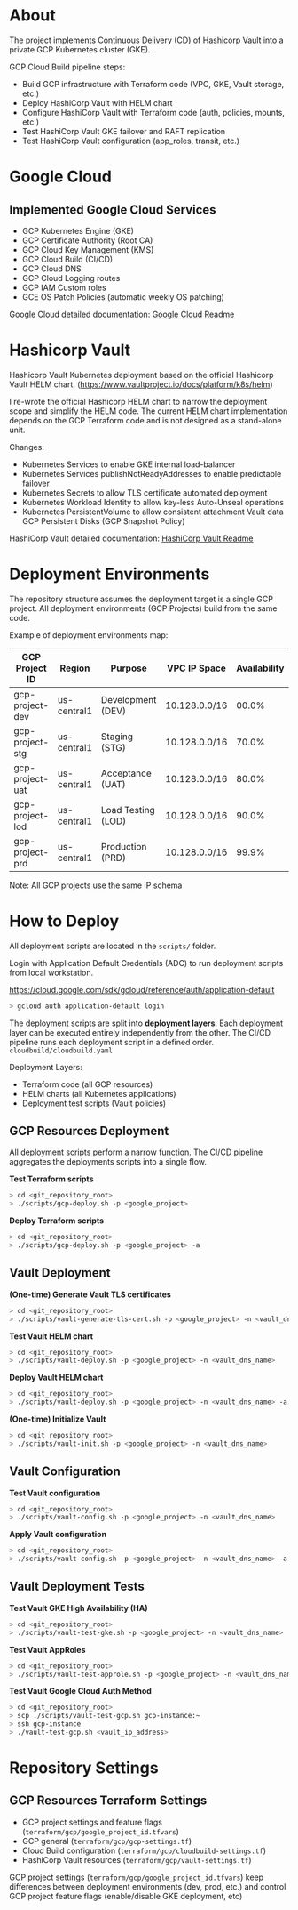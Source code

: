 <!-- @format -->

# About

The project implements Continuous Delivery (CD) of Hashicorp Vault into a private GCP Kubernetes cluster (GKE).

GCP Cloud Build pipeline steps:

- Build GCP infrastructure with Terraform code (VPC, GKE, Vault storage, etc.)
- Deploy HashiCorp Vault with HELM chart
- Configure HashiCorp Vault with Terraform code (auth, policies, mounts, etc.)
- Test HashiCorp Vault GKE failover and RAFT replication
- Test HashiCorp Vault configuration (app_roles, transit, etc.)

# Google Cloud

## Implemented Google Cloud Services

- GCP Kubernetes Engine (GKE)
- GCP Certificate Authority (Root CA)
- GCP Cloud Key Management (KMS)
- GCP Cloud Build (CI/CD)
- GCP Cloud DNS
- GCP Cloud Logging routes
- GCP IAM Custom roles
- GCE OS Patch Policies (automatic weekly OS patching)

Google Cloud detailed documentation: [Google Cloud Readme](docs/google-cloud.md)

# Hashicorp Vault

Hashicorp Vault Kubernetes deployment based on the official Hashicorp Vault HELM chart. (https://www.vaultproject.io/docs/platform/k8s/helm)

I re-wrote the official Hashicorp HELM chart to narrow the deployment scope and simplify the HELM code. The current HELM chart implementation depends on the GCP Terraform code and is not designed as a stand-alone unit.

Changes:

- Kubernetes Services to enable GKE internal load-balancer
- Kubernetes Services publishNotReadyAddresses to enable predictable failover
- Kubernetes Secrets to allow TLS certificate automated deployment
- Kubernetes Workload Identity to allow key-less Auto-Unseal operations
- Kubernetes PersistentVolume to allow consistent attachment Vault data GCP Persistent Disks (GCP Snapshot Policy)

HashiCorp Vault detailed documentation: [HashiCorp Vault Readme](docs/hashicorp-vault.md)

# Deployment Environments

The repository structure assumes the deployment target is a single GCP project. All deployment environments (GCP Projects) build from the same code.

Example of deployment environments map:

| GCP Project ID  | Region      | Purpose            | VPC IP Space  | Availability |
| --------------- | ----------- | ------------------ | ------------- | ------------ |
| gcp-project-dev | us-central1 | Development (DEV)  | 10.128.0.0/16 | 00.0%        |
| gcp-project-stg | us-central1 | Staging (STG)      | 10.128.0.0/16 | 70.0%        |
| gcp-project-uat | us-central1 | Acceptance (UAT)   | 10.128.0.0/16 | 80.0%        |
| gcp-project-lod | us-central1 | Load Testing (LOD) | 10.128.0.0/16 | 90.0%        |
| gcp-project-prd | us-central1 | Production (PRD)   | 10.128.0.0/16 | 99.9%        |

Note: All GCP projects use the same IP schema

# How to Deploy

All deployment scripts are located in the `scripts/` folder.

Login with Application Default Credentials (ADC) to run deployment scripts from local workstation.

https://cloud.google.com/sdk/gcloud/reference/auth/application-default

```bash
> gcloud auth application-default login
```

The deployment scripts are split into **deployment layers**. Each deployment layer can be executed entirely independently from the other. The CI/CD pipeline runs each deployment script in a defined order. `cloudbuild/cloudbuild.yaml`

Deployment Layers:

- Terraform code (all GCP resources)
- HELM charts (all Kubernetes applications)
- Deployment test scripts (Vault policies)

## GCP Resources Deployment

All deployment scripts perform a narrow function. The CI/CD pipeline aggregates the deployments scripts into a single flow.

**Test Terraform scripts**

```bash
> cd <git_repository_root>
> ./scripts/gcp-deploy.sh -p <google_project>
```

**Deploy Terraform scripts**

```bash
> cd <git_repository_root>
> ./scripts/gcp-deploy.sh -p <google_project> -a
```

## Vault Deployment

**(One-time) Generate Vault TLS certificates**

```bash
> cd <git_repository_root>
> ./scripts/vault-generate-tls-cert.sh -p <google_project> -n <vault_dns_name>
```

**Test Vault HELM chart**

```bash
> cd <git_repository_root>
> ./scripts/vault-deploy.sh -p <google_project> -n <vault_dns_name>
```

**Deploy Vault HELM chart**

```bash
> cd <git_repository_root>
> ./scripts/vault-deploy.sh -p <google_project> -n <vault_dns_name> -a
```

**(One-time) Initialize Vault**

```bash
> cd <git_repository_root>
> ./scripts/vault-init.sh -p <google_project> -n <vault_dns_name>
```

## Vault Configuration

**Test Vault configuration**

```bash
> cd <git_repository_root>
> ./scripts/vault-config.sh -p <google_project> -n <vault_dns_name>
```

**Apply Vault configuration**

```bash
> cd <git_repository_root>
> ./scripts/vault-config.sh -p <google_project> -n <vault_dns_name> -a
```

## Vault Deployment Tests

**Test Vault GKE High Availability (HA)**

```bash
> cd <git_repository_root>
> ./scripts/vault-test-gke.sh -p <google_project> -n <vault_dns_name>
```

**Test Vault AppRoles**

```bash
> cd <git_repository_root>
> ./scripts/vault-test-approle.sh -p <google_project> -n <vault_dns_name> -r <approle>
```

**Test Vault Google Cloud Auth Method**

```bash
> cd <git_repository_root>
> scp ./scripts/vault-test-gcp.sh gcp-instance:~
> ssh gcp-instance
> ./vault-test-gcp.sh <vault_ip_address>
```

# Repository Settings

## GCP Resources Terraform Settings

- GCP project settings and feature flags (`terraform/gcp/google_project_id.tfvars`)
- GCP general (`terraform/gcp/gcp-settings.tf`)
- Cloud Build configuration (`terraform/gcp/cloudbuild-settings.tf`)
- HashiCorp Vault resources (`terraform/gcp/vault-settings.tf`)

GCP project settings (`terraform/gcp/google_project_id.tfvars`) keep differences between deployment environments (dev, prod, etc.) and control GCP project feature flags (enable/disable GKE deployment, etc)

